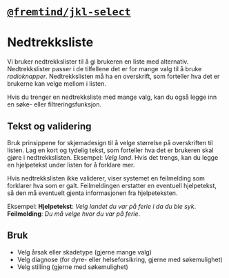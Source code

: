 # [`@fremtind/jkl-select`](https://jokul.fremtind.no/komponenter/select)

# Nedtrekksliste

Vi bruker nedtrekkslister til å gi brukeren en liste med alternativ. Nedtrekkslister passer i de tilfellene det er for mange valg til å bruke _radioknapper_. Nedtrekkslisten må ha en overskrift, som forteller hva det er brukerne kan velge mellom i listen.

Hvis du trenger en nedtrekksliste med mange valg, kan du også legge inn en søke- eller filtreringsfunksjon.

## Tekst og validering

Bruk prinsippene for skjemadesign til å velge størrelse på overskriften til listen. Lag en kort og tydelig tekst, som forteller hva det er brukeren skal gjøre i nedtrekkslisten. Eksempel: _Velg land_. Hvis det trengs, kan du legge en hjelpetekst under listen for å forklare mer.

Hvis nedtrekkslisten ikke validerer, viser systemet en feilmelding som forklarer hva som er galt. Feilmeldingen erstatter en eventuell hjelpetekst, så den må eventuelt gjenta informasjonen fra hjelpeteksten.

Eksempel:
**Hjelpetekst**: _Velg landet du var på ferie i da du ble syk_. **Feilmelding**: _Du må velge hvor du var på ferie_.

## Bruk

-   Velg årsak eller skadetype (gjerne mange valg)
-   Velg diagnose (for dyre- eller helseforsikring, gjerne med søkemulighet)
-   Velg stilling (gjerne med søkemulighet)
